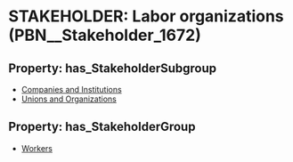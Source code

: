 # STAKEHOLDER: __Labor organizations__ (PBN__Stakeholder_1672)

## Property: has_StakeholderSubgroup

* [Companies and Institutions](PBN__StakeholderSubgroup_23)
* [Unions and Organizations](PBN__StakeholderSubgroup_20)

## Property: has_StakeholderGroup

* [Workers](PBN__StakeholderGroup_2)

